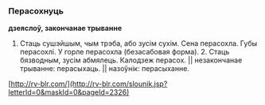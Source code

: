 ### Перасохнуць
**дзеяслоў, закончанае трыванне**

1. Стаць сушэйшым, чым трэба, або зусім сухім. Сена перасохла. Губы перасохлі. У горле перасохла (безасабовая форма). 2. Стаць бязводным, зусім абмялець. Калодзеж перасох. || незакончанае трыванне: перасыхаць. || назоўнік: перасыханне.

<a rel="author">[http://rv-blr.com/](http://rv-blr.com/slounik.jsp?letterId=0&maskId=0&pageId=2326)</a>
